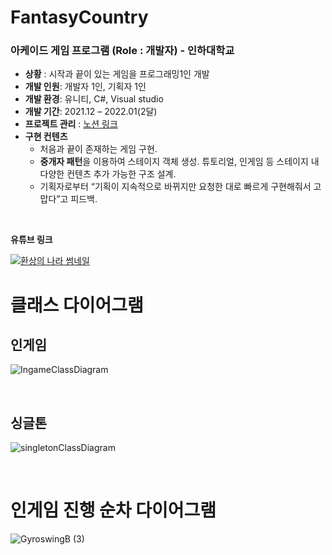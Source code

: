 # FantasyCountry


### 아케이드 게임 프로그램 (Role : 개발자)   - 인하대학교
- **상황** : 시작과 끝이 있는 게임을 프로그래밍1인 개발
- **개발 인원**: 개발자 1인, 기획자 1인
- **개발 환경**: 유니티, C#, Visual studio
- **개발 기간**: 2021.12 – 2022.01(2달)
- **프로젝트 관리** : [노션 링크](https://www.notion.so/7927422493cf48e689b284bf7dcd0453)
- **구현 컨텐츠**
  - 처음과 끝이 존재하는 게임 구현.
  - **중개자 패턴**을 이용하여 스테이지 객체 생성. 튜토리얼, 인게임 등 스테이지 내 다양한 컨텐츠 추가 가능한 구조 설계.
  - 기획자로부터 “기획이 지속적으로 바뀌지만 요청한 대로 빠르게 구현해줘서 고맙다”고 피드백.

<br>


**유튜브 링크**

[![환상의 나라 썸네일](https://user-images.githubusercontent.com/50356726/177025807-f134fe84-e830-463d-9ecd-384552e859eb.jpg)](https://www.youtube.com/watch?v=dUZoqAUhGd8)

# 클래스 다이어그램

## 인게임
![IngameClassDiagram](https://user-images.githubusercontent.com/50356726/177026033-58bea45d-a91e-4c90-a6cb-5b7cc57dd3ae.jpg)

<br>

## 싱글톤
![singletonClassDiagram](https://user-images.githubusercontent.com/50356726/177026028-43d1b8ec-e681-4764-ad2a-b1f1ffb33a41.jpg)

<br>

# 인게임 진행 순차 다이어그램
![GyroswingB (3)](https://user-images.githubusercontent.com/50356726/177025969-7b4dac65-95b4-4e72-b518-931c6e5eff26.jpg)
